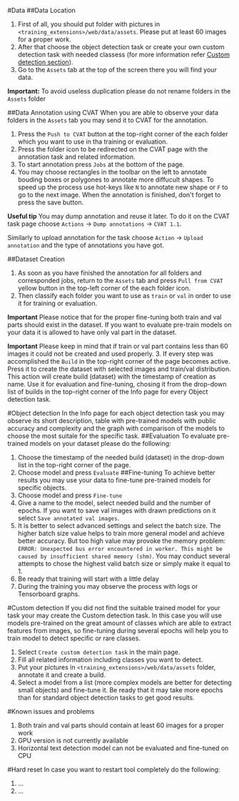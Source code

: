 #Data
##Data Location
1. First of all, you should put folder with pictures in `<training_extensions>/web/data/assets`. 
Please put at least 60 images for a proper work.
2. After that choose the object detection task or create your own custom detection task with needed classess (for more information refer [Custom detection section](GETTING_STARTED.md#custom-detection)). 
3. Go to the `Assets` tab at the top of the screen there you will find your data.

**Important:** To avoid useless duplication please do not rename folders in the `Assets` folder  

##Data Annotation using CVAT
When you are able to observe your data folders in the `Assets` tab you may send it to CVAT for the annotation.
1. Press the `Push to CVAT` button at the top-right corner of the each folder which you want to use in tha training or evaluation.
2. Press the folder icon to be redirected on the CVAT page with the annotation task and related information.
3. To start annotation press `Jobs` at the bottom of the page.
4. You may choose rectangles in the toolbar on the left to annotate bouding boxes or polygones to annotate more diffucult shapes. To speed up the process use hot-keys like `N` to annotate new shape or `F` to go to the next image. When the annotation is finished, don't forget to press the save button. 

**Useful tip** You may dump annotation and reuse it later. To do it on the CVAT task page choose `Actions` -> `Dump annotations` -> `CVAT 1.1`. 

Similarly to upload annotation for the task choose `Action` -> `Upload annotation` and the type of annotations you have got. 

##Dataset Creation
1. As soon as you have finished the annotation for all folders and corresponded jobs, return to the `Assets` tab and press `Pull from CVAT` yellow button in the top-left corner of the each folder icon.
2. Then classify each folder you want to use as `train` or `val` in order to use it for training or evaluation.

**Important** Please notice that for the proper fine-tuning both train and val parts should exist in the dataset. If you want to evaluate pre-train models on your data it is allowed to have only val part in the dataset.

**Important** Please keep in mind that if train or val part contains less than 60 images it could not be created and used properly.
3. If every step was accomplished the `Build` in the top-right corner of the page becomes active. Press it to create the dataset with selected images and train/val distribution. This action will create build (dataset) with the timestamp of creation as name. Use it for evaluation and fine-tuning, chosing it from the drop-down list of builds in the top-right corner of the Info page for every Object detection task.   

#Object detection
In the Info page for each object detection task you may observe its short description, table with pre-trained models with public accuracy and complexity and the graph with comparison of the models to choose the most suitale for the specific task. 
##Evaluation
To evaluate pre-trained models on your dataset please do the following:
 1. Choose the timestamp of the needed build (dataset) in the drop-down list in the top-right corner of the page.
 2. Choose model and press `Evaluate`
##Fine-tuning
To achieve better results you may use your data to fine-tune pre-trained models for specific objects. 
1. Choose model and press `Fine-tune`
2. Give a name to the model, select needed build and the number of epochs. If you want to save val images with drawn predictions on it select `Save annotated val images`. 
3. It is better to select advanced settings and select the batch size. The higher batch size value helps to train more general model and achieve better accuracy. But too high value may provoke the memory problem: `ERROR: Unexpected bus error encountered in worker. This might be caused by insufficient shared memory (shm)`. 
You may conduct several attempts to chose the highest valid batch size or simply make it equal to 1.
4. Be ready that training will start with a little delay
5. During the training you may observe the process with logs or Tensorboard graphs.

#Custom detection
If you did not find the suitable trained model for your task your may create the Custom detection task. In this case you will use models pre-trained on the great amount of classes which are able to extract features from images, so fine-tuning during several epochs will help you to train model to detect specific or rare classes.  
1. Select `Create custom detection task` in the main page.
2. Fill all related information including classes you want to detect. 
3. Put your pictures in `<training_extensions>/web/data/assets` folder, annotate it and create a build.
4. Select a model from a list (more complex models are better for detecting small objects) and fine-tune it. Be ready that it may take more epochs than for standard object detection tasks to get good results.

#Known issues and problems 
1. Both train and val parts should contain at least 60 images for a proper work
2. GPU version is not currently available
3. Horizontal text detection model can not be evaluated and fine-tuned on CPU

#Hard reset
In case you want to restart tool completely do the following:
1. ...
2. ...
